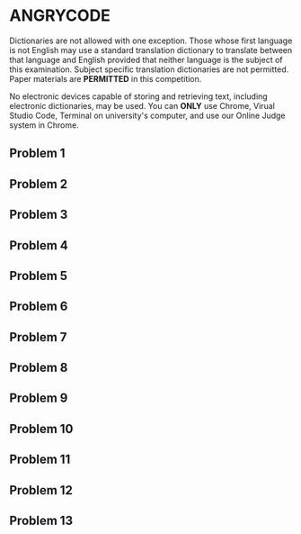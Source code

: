 # ANGRYCODE  
Dictionaries are not allowed with one exception. Those whose first language is not English may use a standard translation dictionary to translate between that language and English provided that neither language is the subject of this examination. Subject specific translation
dictionaries are not permitted.
Paper materials are **PERMITTED** in this competition.

No electronic devices capable of storing and retrieving text, including electronic dictionaries, may be used.
You can **ONLY** use Chrome, Virual Studio Code, Terminal on university's computer, and use our Online Judge system in Chrome.

## Problem 1

## Problem 2

## Problem 3

## Problem 4

## Problem 5

## Problem 6

## Problem 7

## Problem 8

## Problem 9

## Problem 10

## Problem 11

## Problem 12

## Problem 13
